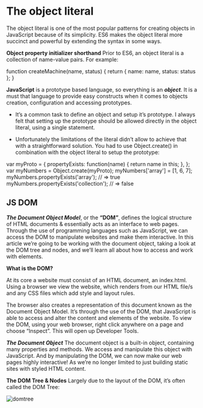 # The object literal 
The object literal is one of the most popular patterns for creating objects in JavaScript because of its simplicity. ES6 makes the object literal more succinct and powerful by extending the syntax in some ways.

**Object property initializer shorthand**
Prior to ES6, an object literal is a collection of name-value pairs. For example:

function createMachine(name, status) {
    return {
        name: name,
        status: status
    };
}

**JavaScript** is a prototype based language, so everything is an ***object***. It is a must that language to provide easy constructs when it comes to objects creation, configuration and accessing prototypes.

- It’s a common task to define an object and setup it’s prototype. I always felt that setting up the prototype should be allowed directly in the object literal, using a single statement.

- Unfortunately the limitations of the literal didn’t allow to achieve that with a straightforward solution. You had to use Object.create() in combination with the object literal to setup the prototype:

var myProto = {
  propertyExists: function(name) {
    return name in this;
  },
};
var myNumbers = Object.create(myProto);
myNumbers['array'] = [1, 6, 7];
myNumbers.propertyExists('array'); // => true
myNumbers.propertyExists('collection'); // => false

## JS DOM
***The Document Object Model***, or the **“DOM”**, defines the logical structure of HTML documents & essentially acts as an interface to web pages. Through the use of programming languages such as JavaScript, we can access the DOM to manipulate websites and make them interactive.
In this article we’re going to be working with the document object, taking a look at the DOM tree and nodes, and we’ll learn all about how to access and work with elements.



**What is the DOM?**

At its core a website must consist of an HTML document, an index.html. Using a browser we view the website, which renders from our HTML file/s and any CSS files which add style and layout rules.


The browser also creates a representation of this document known as the Document Object Model. It’s through the use of the DOM, that JavaScript is able to access and alter the content and elements of the website.
To view the DOM, using your web browser, right click anywhere on a page and choose “Inspect”. This will open up Developer Tools.

***The Document Object***
The document object is a built-in object, containing many properties and methods.
We access and manipulate this object with JavaScript. And by manipulating the DOM, we can now make our web pages highly interactive! As we’re no longer limited to just building static sites with styled HTML content.

**The DOM Tree & Nodes**
Largely due to the layout of the DOM, it’s often called the DOM Tree:

![domtree](domtree.png)
